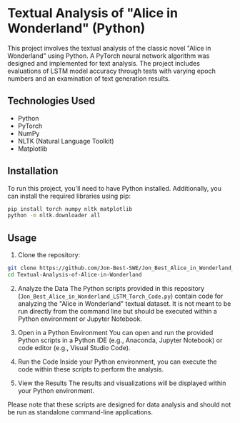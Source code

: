 # Textual Analysis of "Alice in Wonderland" (Python)
This project involves the textual analysis of the classic novel "Alice in Wonderland" using Python. A PyTorch neural network algorithm was designed and implemented for text analysis. The project includes evaluations of LSTM model accuracy through tests with varying epoch numbers and an examination of text generation results.

## Technologies Used
- Python
- PyTorch
- NumPy
- NLTK (Natural Language Toolkit)
- Matplotlib

## Installation
To run this project, you'll need to have Python installed. Additionally, you can install the required libraries using pip:

```bash
pip install torch numpy nltk matplotlib
python -m nltk.downloader all
```

## Usage
1. Clone the repository:
```bash
git clone https://github.com/Jon-Best-SWE/Jon_Best_Alice_in_Wonderland_LSTM_Torch_Code.py
cd Textual-Analysis-of-Alice-in-Wonderland
```

2. Analyze the Data
The Python scripts provided in this repository (`Jon_Best_Alice_in_Wonderland_LSTM_Torch_Code.py`) contain code for analyzing the "Alice in Wonderland" textual dataset. It is not meant to be run directly from the command line but should be executed within a Python environment or Jupyter Notebook.

3. Open in a Python Environment
You can open and run the provided Python scripts in a Python IDE (e.g., Anaconda, Jupyter Notebook) or code editor (e.g., Visual Studio Code).

4. Run the Code
Inside your Python environment, you can execute the code within these scripts to perform the analysis.

5. View the Results
The results and visualizations will be displayed within your Python environment.

Please note that these scripts are designed for data analysis and should not be run as standalone command-line applications.
